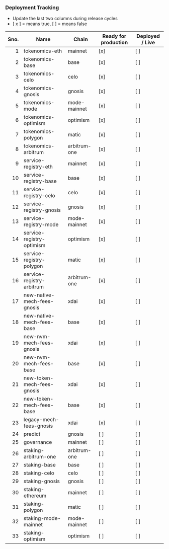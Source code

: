 ### Deployment Tracking

- Update the last two columns during release cycles
- [ x ] = means true, [ ] = means false

| Sno. | Name | Chain | Ready for production | Deployed / Live |
|---:|---|---|---|---|
| 1 | tokenomics-eth | mainnet | [x] | [ ] |
| 2 | tokenomics-base | base | [x] | [ ] |
| 3 | tokenomics-celo | celo | [x] | [ ] |
| 4 | tokenomics-gnosis | gnosis | [x] | [ ] |
| 5 | tokenomics-mode | mode-mainnet | [x] | [ ] |
| 6 | tokenomics-optimism | optimism | [x] | [ ] |
| 7 | tokenomics-polygon | matic | [x] | [ ] |
| 8 | tokenomics-arbitrum | arbitrum-one | [x] | [ ] |
| 9 | service-registry-eth | mainnet | [x] | [ ] |
| 10 | service-registry-base | base | [x] | [ ] |
| 11 | service-registry-celo | celo | [x] | [ ] |
| 12 | service-registry-gnosis | gnosis | [x] | [ ] |
| 13 | service-registry-mode | mode-mainnet | [x] | [ ] |
| 14 | service-registry-optimism | optimism | [x] | [ ] |
| 15 | service-registry-polygon | matic | [x] | [ ] |
| 16 | service-registry-arbitrum | arbitrum-one | [x] | [ ] |
| 17 | new-native-mech-fees-gnosis | xdai | [x] | [ ] |
| 18 | new-native-mech-fees-base | base | [x] | [ ] |
| 19 | new-nvm-mech-fees-gnosis | xdai | [x] | [ ] |
| 20 | new-nvm-mech-fees-base | base | [x] | [ ] |
| 21 | new-token-mech-fees-gnosis | xdai | [x] | [ ] |
| 22 | new-token-mech-fees-base | base | [x] | [ ] |
| 23 | legacy-mech-fees-gnosis | xdai | [x] | [ ] |
| 24 | predict | gnosis | [ ] | [ ] |
| 25 | governance | mainnet | [ ] | [ ] |
| 26 | staking-arbitrum-one | arbitrum-one | [ ] | [ ] |
| 27 | staking-base | base | [ ] | [ ] |
| 28 | staking-celo | celo | [ ] | [ ] |
| 29 | staking-gnosis | gnosis | [ ] | [ ] |
| 30 | staking-ethereum | mainnet | [ ] | [ ] |
| 31 | staking-polygon | matic | [ ] | [ ] |
| 32 | staking-mode-mainnet | mode-mainnet | [ ] | [ ] |
| 33 | staking-optimism | optimism | [ ] | [ ] | 